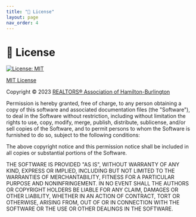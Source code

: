 ```yaml
---
title: "📄 License"
layout: page
nav_order: 4
---
```


# 📄 License

[![License: MIT](https://img.shields.io/badge/License-MIT-yellow.svg)](https://opensource.org/licenses/MIT)

[MIT License](https://opensource.org/licenses/MIT)

Copyright © 2023 [REALTORS® Association of Hamilton-Burlington](https://www.rahb.ca)

Permission is hereby granted, free of charge, to any person obtaining a copy
of this software and associated documentation files (the "Software"), to deal
in the Software without restriction, including without limitation the rights
to use, copy, modify, merge, publish, distribute, sublicense, and/or sell
copies of the Software, and to permit persons to whom the Software is
furnished to do so, subject to the following conditions:

The above copyright notice and this permission notice shall be included in all
copies or substantial portions of the Software.

THE SOFTWARE IS PROVIDED "AS IS", WITHOUT WARRANTY OF ANY KIND, EXPRESS OR
IMPLIED, INCLUDING BUT NOT LIMITED TO THE WARRANTIES OF MERCHANTABILITY,
FITNESS FOR A PARTICULAR PURPOSE AND NONINFRINGEMENT. IN NO EVENT SHALL THE
AUTHORS OR COPYRIGHT HOLDERS BE LIABLE FOR ANY CLAIM, DAMAGES OR OTHER
LIABILITY, WHETHER IN AN ACTION OF CONTRACT, TORT OR OTHERWISE, ARISING FROM,
OUT OF OR IN CONNECTION WITH THE SOFTWARE OR THE USE OR OTHER DEALINGS IN THE
SOFTWARE.
